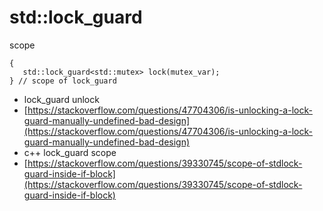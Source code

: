 # std::lock\_guard

scope

```
{
   std::lock_guard<std::mutex> lock(mutex_var);
} // scope of lock_guard
```

* lock\_guard unlock
* [https://stackoverflow.com/questions/47704306/is-unlocking-a-lock-guard-manually-undefined-bad-design](https://stackoverflow.com/questions/47704306/is-unlocking-a-lock-guard-manually-undefined-bad-design)
* c++ lock\_guard scope
* [https://stackoverflow.com/questions/39330745/scope-of-stdlock-guard-inside-if-block](https://stackoverflow.com/questions/39330745/scope-of-stdlock-guard-inside-if-block)



